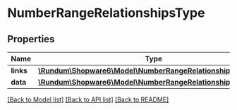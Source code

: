 # NumberRangeRelationshipsType

## Properties
Name | Type | Description | Notes
------------ | ------------- | ------------- | -------------
**links** | [**\Rundum\Shopware6\Model\NumberRangeRelationshipsTypeLinks**](NumberRangeRelationshipsTypeLinks.md) |  | [optional] 
**data** | [**\Rundum\Shopware6\Model\NumberRangeRelationshipsTypeData**](NumberRangeRelationshipsTypeData.md) |  | [optional] 

[[Back to Model list]](../../README.md#documentation-for-models) [[Back to API list]](../../README.md#documentation-for-api-endpoints) [[Back to README]](../../README.md)

